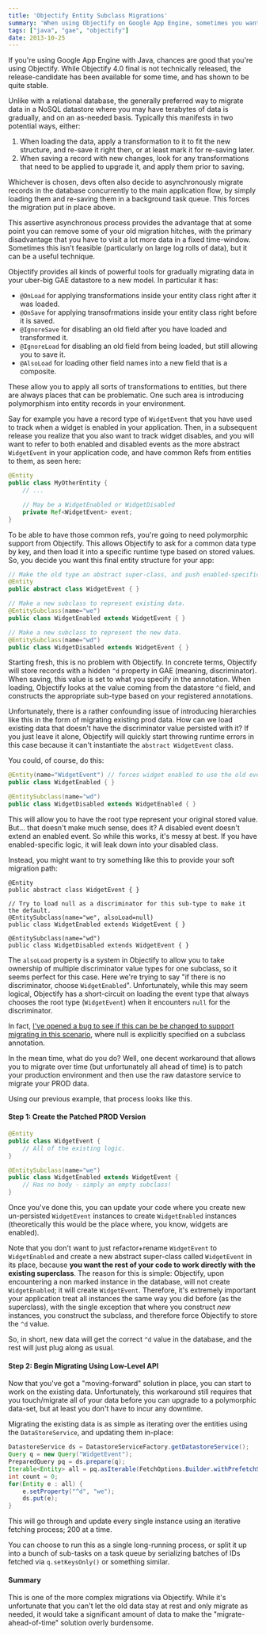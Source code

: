 ```yaml
---
title: 'Objectify Entity Subclass Migrations'
summary: 'When using Objectify on Google App Engine, sometimes you want to introduce polymorphism after the fact. This entry shows how you can do that.'
tags: ["java", "gae", "objectify"]
date: 2013-10-25
---
```


If you're using Google App Engine with Java, chances are good that you're using Objectify. While Objectify 4.0 final is not technically released, the release-candidate has been available for some time, and has shown to be quite stable.

Unlike with a relational database, the generally preferred way to migrate data in a NoSQL datastore where you may have terabytes of data is gradually, and on an as-needed basis. Typically this manifests in two potential ways, either:

1. When loading the data, apply a transformation to it to fit the new structure, and re-save it right then, or at least mark it for re-saving later.
1. When saving a record with new changes, look for any transformations that need to be applied to upgrade it, and apply them prior to saving.

Whichever is chosen, devs often also decide to asynchronously migrate records in the database concurrently to the main application flow, by simply loading them and re-saving them in a background task queue. This forces the migration put in place above.

This assertive asynchronous process provides the advantage that at some point you can remove some of your old migration hitches, with the primary disadvantage that you have to visit a lot more data in a fixed time-window. Sometimes this isn't feasible (particularly on large log rolls of data), but it can be a useful technique.

Objectify provides all kinds of powerful tools for gradually migrating data in your uber-big GAE datastore to a new model. In particular it has:

* `@OnLoad` for applying transformations inside your entity class right after it was loaded.
* `@OnSave` for applying transofrmations inside your entity class right before it is saved.
* `@IgnoreSave` for disabling an old field after you have loaded and transformed it.
* `@IgnoreLoad` for disabling an old field from being loaded, but still allowing you to save it.
* `@AlsoLoad` for loading other field names into a new field that is a composite.

These allow you to apply all sorts of transformations to entities, but there are always places that can be problematic. One such area is introducing polymorphism into entity records in your environment.

Say for example you have a record type of `WidgetEvent` that you have used to track when a widget is enabled in your application. Then, in a subsequent release you realize that you also want to track widget disables, and you will want to refer to both enabled and disabled events as the more abstract `WidgetEvent` in your application code, and have common Refs from entities to them, as seen here:

```java
@Entity
public class MyOtherEntity {
	// ...

	// May be a WidgetEnabled or WidgetDisabled
	private Ref<WidgetEvent> event;
}
```

To be able to have those common refs, you're going to need polymorphic support from Objectify. This allows Objectify to ask for a common data type by key, and then load it into a specific runtime type based on stored values. So, you decide you want this final entity structure for your app:

```java
// Make the old type an abstract super-class, and push enabled-specific logic down.
@Entity
public abstract class WidgetEvent { }

// Make a new subclass to represent existing data.
@EntitySubclass(name="we")
public class WidgetEnabled extends WidgetEvent { }

// Make a new subclass to represent the new data.
@EntitySubclass(name="wd")
public class WidgetDisabled extends WidgetEvent { }
```

Starting fresh, this is no problem with Objectify. In concrete terms, Objectify will store records with a hidden `^d` property in GAE (meaning, discriminator). When saving, this value is set to what you specify in the annotation. When loading, Objectify looks at the value coming from the datastore `^d` field, and constructs the appropriate sub-type based on your registered annotations.

Unfortunately, there is a rather confounding issue of introducing hierarchies like this in the form of migrating existing prod data. How can we load existing data that doesn't have the discriminator value persisted with it? If you just leave it alone, Objectify will quickly start throwing runtime errors in this case because it can't instantiate the `abstract WidgetEvent` class.

You could, of course, do this:

```java
@Entity(name="WidgetEvent") // forces widget enabled to use the old event kind name.
public class WidgetEnabled { }

@EntitySubclass(name="wd")
public class WidgetDisabled extends WidgetEnabled { }
```

This will allow you to have the root type represent your original stored value. But... that doesn't make much sense, does it? A disabled event doesn't extend an enabled event. So while this works, it's messy at best. If you have enabled-specific logic, it will leak down into your disabled class.

Instead, you might want to try something like this to provide your soft migration path:

```
@Entity
public abstract class WidgetEvent { }

// Try to load null as a discriminator for this sub-type to make it the default.
@EntitySubclass(name="we", alsoLoad=null)
public class WidgetEnabled extends WidgetEvent { }

@EntitySubclass(name="wd")
public class WidgetDisabled extends WidgetEvent { }
```

The `alsoLoad` property is a system in Objectify to allow you to take ownership of multiple discriminator value types for one subclass, so it seems perfect for this case. Here we're trying to say "if there is no discriminator, choose `WidgetEnabled`". Unfortunately, while this may seem logical, Objectify has a short-circuit on loading the event type that always chooses the root type (`WidgetEvent`) when it encounters `null` for the discriminator.

In fact, [I've opened a bug to see if this can be be changed to support migrating in this scenario](https://code.google.com/p/objectify-appengine/issues/detail?id=180&thanks=180&ts=1382632837), where null is explicitly specified on a subclass annotation.

In the mean time, what do you do? Well, one decent workaround that allows you to migrate over time (but unfortunately all ahead of time) is to patch your production environment and then use the raw datastore service to migrate your PROD data.

Using our previous example, that process looks like this.

#### Step 1: Create the Patched PROD Version

```java
@Entity
public class WidgetEvent {
	// All of the existing logic.
}

@EntitySubclass(name="we")
public class WidgetEnabled extends WidgetEvent {
	// Has no body - simply an empty subclass!
}
```

Once you've done this, you can update your code where you create new un-persisted `WidgetEvent` instances to create `WidgetEnabled` instances (theoretically this would be the place where, you know, widgets are enabled).

Note that you don't want to just refactor+rename `WidgetEvent` to `WidgetEnabled` and create a new abstract super-class called `WidgetEvent` in its place, because **you want the rest of your code to work directly with the existing superclass**. The reason for this is simple: Objectify, upon encountering a non marked instance in the database, will not create `WidgetEnabled`; it will create `WidgetEvent`. Therefore, it's extremely important your application treat all instances the same way you did before (as the superclass), with the single exception that where you construct *new* instances, you construct the subclass, and therefore force Objectify to store the `^d` value.

So, in short, new data will get the correct `^d` value in the database, and the rest will just plug along as usual.

#### Step 2: Begin Migrating Using Low-Level API

Now that you've got a "moving-forward" solution in place, you can start to work on the existing data. Unfortunately, this workaround still requires that you touch/migrate all of your data before you can upgrade to a polymorphic data-set, but at least you don't have to incur any downtime.

Migrating the existing data is as simple as iterating over the entities using the `DataStoreService`, and updating them in-place:

```java
DatastoreService ds = DatastoreServiceFactory.getDatastoreService();
Query q = new Query("WidgetEvent");
PreparedQuery pq = ds.prepare(q);
Iterable<Entity> all = pq.asIterable(FetchOptions.Builder.withPrefetchSize(200).chunkSize(200).limit(Integer.MAX_VALUE));
int count = 0;
for(Entity e : all) {
    e.setProperty("^d", "we");
    ds.put(e);
}
```

This will go through and update every single instance using an iterative fetching process; 200 at a time.

You can choose to run this as a single long-running process, or split it up into a bunch of sub-tasks on a task queue by serializing batches of IDs fetched via `q.setKeysOnly()` or something similar.

#### Summary

This is one of the more complex migrations via Objectify. While it's unfortunate that you can't let the old data stay at rest and only migrate as needed, it would take a significant amount of data to make the "migrate-ahead-of-time" solution overly burdensome.
